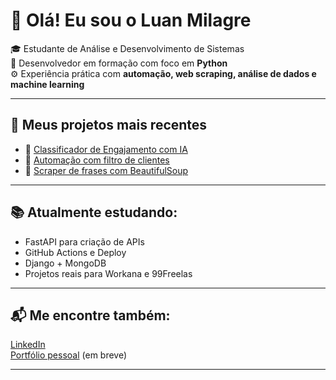 # 👋 Olá! Eu sou o Luan Milagre

🎓 Estudante de Análise e Desenvolvimento de Sistemas  
🐍 Desenvolvedor em formação com foco em **Python**  
⚙️ Experiência prática com **automação, web scraping, análise de dados e machine learning**

---

## 🚀 Meus projetos mais recentes

- 🔗 [Classificador de Engajamento com IA](https://github.com/luanmilagre/classificador-ia-engajamento)
- 🔗 [Automação com filtro de clientes](https://github.com/luanmilagre/automacao-filtro-clientes)
- 🔗 [Scraper de frases com BeautifulSoup](https://github.com/luanmilagre/scraper-frases-python)

---

## 📚 Atualmente estudando:

- FastAPI para criação de APIs
- GitHub Actions e Deploy
- Django + MongoDB
- Projetos reais para Workana e 99Freelas

---

## 📬 Me encontre também:

[LinkedIn](https://www.linkedin.com/in/luan-milagre-5689a8307 )  
[Portfólio pessoal](#) (em breve)

---
